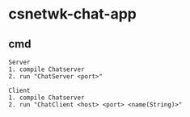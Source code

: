# csnetwk-chat-app

## cmd
```
Server
1. compile Chatserver
2. run "ChatServer <port>"
  
Client
1. compile Chatserver
2. run "ChatClient <host> <port> <name(String)>"
```
